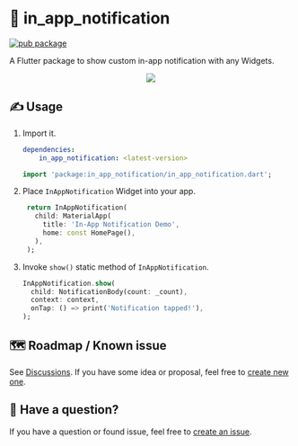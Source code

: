 # 💬 in_app_notification
[![pub package](https://img.shields.io/pub/v/in_app_notification.svg)](https://pub.dev/packages/in_app_notification)

A Flutter package to show custom in-app notification with any Widgets.

<p align="center">
<image src="https://raw.githubusercontent.com/wiki/cb-cloud/flutter_in_app_notification/assets/doc/top.gif"/>
</p>

## ✍️ Usage

1. Import it.
    ```yaml
    dependencies:
        in_app_notification: <latest-version>
    ```

    ```dart
    import 'package:in_app_notification/in_app_notification.dart';
    ```
2. Place `InAppNotification` Widget into your app.

   ```dart
    return InAppNotification(
      child: MaterialApp(
        title: 'In-App Notification Demo',
        home: const HomePage(),
      ),
    );
   ```

3. Invoke `show()` static method of `InAppNotification`.
   
   ```dart
   InAppNotification.show(
     child: NotificationBody(count: _count),
     context: context,
     onTap: () => print('Notification tapped!'),
   );
   ```

## 🗺 Roadmap / Known issue
See [Discussions](https://github.com/cb-cloud/flutter_in_app_notification/discussions).
If you have some idea or proposal, feel free to [create new one](https://github.com/cb-cloud/flutter_in_app_notification/discussions/new).

## 💭 Have a question?
If you have a question or found issue, feel free to [create an issue](https://github.com/cb-cloud/flutter_in_app_notification/issues/new).
